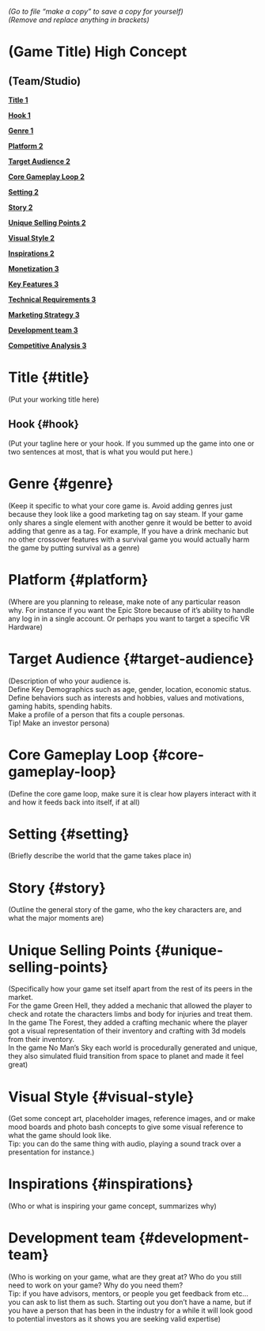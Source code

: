 *(Go to file “make a copy” to save a copy for yourself)*  
*(Remove and replace anything in brackets)*

# (Game Title) High Concept

## (Team/Studio)

[**Title	1**](\#title)

[**Hook	1**](\#hook)

[**Genre	1**](\#genre)

[**Platform	2**](\#platform)

[**Target Audience	2**](\#target-audience)

[**Core Gameplay Loop	2**](\#core-gameplay-loop)

[**Setting	2**](\#setting)

[**Story	2**](\#story)

[**Unique Selling Points	2**](\#unique-selling-points)

[**Visual Style	2**](\#visual-style)

[**Inspirations	2**](\#inspirations)

[**Monetization	3**](\#monetization)

[**Key Features	3**](\#key-features)

[**Technical Requirements	3**](\#technical-requirements)

[**Marketing Strategy	3**](\#marketing-strategy)

[**Development team	3**](\#development-team)

[**Competitive Analysis	3**](\#competitive-analysis)

# Title {#title}

(Put your working title here)

## Hook {#hook}

(Put your tagline here or your hook. If you summed up the game into one or two sentences at most, that is what you would put here.)

# Genre {#genre}

(Keep it specific to what your core game is. Avoid adding genres just because they look like a good marketing tag on say steam. If your game only shares a single element with another genre it would be better to avoid adding that genre as a tag. For example, If you have a drink mechanic but no other crossover features with a survival game you would actually harm the game by putting survival as a genre)

# Platform {#platform}

(Where are you planning to release, make note of any particular reason why. For instance if you want the Epic Store because of it’s ability to handle any log in in a single account. Or perhaps you want to target a specific VR Hardware)

# Target Audience {#target-audience}

(Description of who your audience is.   
Define Key Demographics such as age, gender, location, economic status.   
Define behaviors such as interests and hobbies, values and motivations, gaming habits, spending habits.   
Make a profile of a person that fits a couple personas.   
Tip\! Make an investor persona)

# Core Gameplay Loop {#core-gameplay-loop}

(Define the core game loop, make sure it is clear how players interact with it and how it feeds back into itself, if at all)

# Setting {#setting}

(Briefly describe the world that the game takes place in)

# Story {#story}

(Outline the general story of the game, who the key characters are, and what the major moments are)

# Unique Selling Points {#unique-selling-points}

(Specifically how your game set itself apart from the rest of its peers in the market.   
For the game Green Hell, they added a mechanic that allowed the player to check and rotate the characters limbs and body for injuries and treat them.  
In the game The Forest, they added a crafting mechanic where the player got a visual representation of their inventory and crafting with 3d models from their inventory.   
In the game No Man’s Sky each world is procedurally generated and unique, they also simulated fluid transition from space to planet and made it feel great)

# Visual Style {#visual-style}

(Get some concept art, placeholder images, reference images, and or make mood boards and photo bash concepts to give some visual reference to what the game should look like.  
Tip: you can do the same thing with audio, playing a sound track over a presentation for instance.)

# Inspirations {#inspirations}

(Who or what is inspiring your game concept, summarizes why)

# Development team {#development-team}

(Who is working on your game, what are they great at? Who do you still need to work on your game? Why do you need them?  
Tip: if you have advisors, mentors, or people you get feedback from etc… you can ask to list them as such. Starting out you don’t have a name, but if you have a person that has been in the industry for a while it will look good to potential investors as it shows you are seeking valid expertise)

